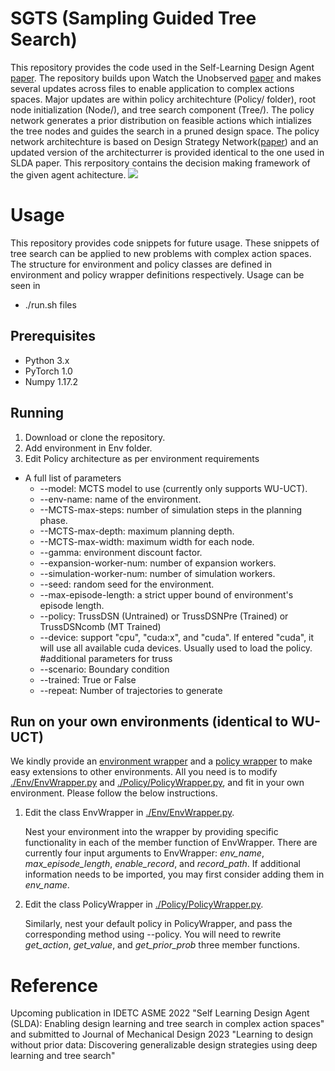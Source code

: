 # SGTS (Sampling Guided Tree Search)
This repository provides the code used in the Self-Learning Design Agent [paper](). The repository builds upon Watch the Unobserved [paper](https://github.com/liuanji/WU-UCT) and makes several updates across files to enable application to complex actions spaces. Major updates are within policy architechture (Policy/ folder), root node initialization (Node/), and tree search component (Tree/). The policy network generates a prior distribution on feasible actions which intializes the tree nodes and guides the search in a pruned design space. The policy network architechture is based on Design Strategy Network([paper](https://asmedigitalcollection.asme.org/mechanicaldesign/article/144/2/021404/1120713/Design-Strategy-Network-A-Deep-Hierarchical)) and an updated version of the architecturrer is provided identical to the one used in SLDA paper. This rerpository contains the decision making framework of the given agent achitecture. ![](fig.png) 

# Usage
This repository provides code snippets for future usage. These snippets of tree search can be applied to new problems with complex action spaces. The structure for environment and policy classes are defined in environment and policy wrapper definitions respectively. Usage can be seen in 
* ./run.sh 
files 

## Prerequisites
- Python 3.x
- PyTorch 1.0
- Numpy 1.17.2

## Running
1. Download or clone the repository.
2. Add environment in Env folder.
3. Edit Policy architecture as per environment requirements

* A full list of parameters
  * --model: MCTS model to use (currently only supports WU-UCT).
  * --env-name: name of the environment.
  * --MCTS-max-steps: number of simulation steps in the planning phase.
  * --MCTS-max-depth: maximum planning depth.
  * --MCTS-max-width: maximum width for each node.
  * --gamma: environment discount factor.
  * --expansion-worker-num: number of expansion workers.
  * --simulation-worker-num: number of simulation workers.
  * --seed: random seed for the environment.
  * --max-episode-length: a strict upper bound of environment's episode length.
  * --policy: TrussDSN (Untrained) or TrussDSNPre (Trained) or TrussDSNcomb (MT Trained)
  * --device: support "cpu", "cuda:x", and "cuda". If entered "cuda", it will use all available cuda devices. Usually used to load the policy.
  #additional parameters for truss
  * --scenario: Boundary condition
  * --trained: True or False
  * --repeat: Number of trajectories to generate

## Run on your own environments (identical to WU-UCT)
We kindly provide an [environment wrapper](https://github.com/liuanji/WU-UCT/tree/master/Env/EnvWrapper.py) and a [policy wrapper](https://github.com/liuanji/WU-UCT/tree/master/Policy/PolicyWrapper.py) to make easy extensions to other environments. All you need is to modify [./Env/EnvWrapper.py](https://github.com/liuanji/WU-UCT/tree/master/Env/EnvWrapper.py) and [./Policy/PolicyWrapper.py](https://github.com/liuanji/WU-UCT/tree/master/Policy/PolicyWrapper.py), and fit in your own environment. Please follow the below instructions.

1. Edit the class EnvWrapper in [./Env/EnvWrapper.py](https://github.com/liuanji/WU-UCT/tree/master/Env/EnvWrapper.py).

    Nest your environment into the wrapper by providing specific functionality in each of the member function of EnvWrapper. There are currently four input arguments to EnvWrapper: *env_name*, *max_episode_length*, *enable_record*, and *record_path*. If additional information needs to be imported, you may first consider adding them in *env_name*.

2. Edit the class PolicyWrapper in [./Policy/PolicyWrapper.py](https://github.com/liuanji/WU-UCT/tree/master/Policy/PolicyWrapper.py).

    Similarly, nest your default policy in PolicyWrapper, and pass the corresponding method using --policy. You will need to rewrite *get_action*, *get_value*, and *get_prior_prob* three member functions.

# Reference
Upcoming publication in IDETC ASME 2022 "Self Learning Design Agent (SLDA): Enabling design learning and tree search in complex action spaces" and submitted to Journal of Mechanical Design 2023 "Learning to design without prior data: Discovering generalizable design strategies using deep learning and tree search" 
